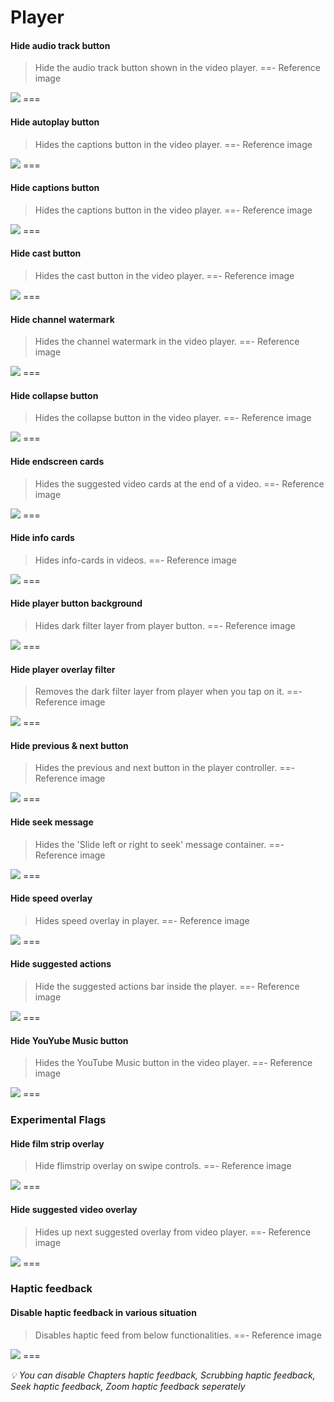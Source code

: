 # Player

#### Hide audio track button
>Hide the audio track button shown in the video player.
==- Reference image
<img src="https://raw.githubusercontent.com/kazimmt/RVX-Features/website/assets/youtube/player/Hide-audio-track-button.jpg">
===

#### Hide autoplay button
>Hides the captions button in the video player.
==- Reference image
<img src="https://raw.githubusercontent.com/kazimmt/RVX-Features/website/assets/youtube/player/Hide-autoplay-button.jpg">
===

#### Hide captions button
>Hides the captions button in the video player.
==- Reference image
<img src="https://raw.githubusercontent.com/kazimmt/RVX-Features/website/assets/youtube/player/Hide-captions-button.jpg">
===

#### Hide cast button
>Hides the cast button in the video player.
==- Reference image
<img src="https://raw.githubusercontent.com/kazimmt/RVX-Features/website/assets/youtube/player/Hide-cast-button.jpg">
===

#### Hide channel watermark
>Hides the channel watermark in the video player.
==- Reference image
<img src="https://raw.githubusercontent.com/kazimmt/RVX-Features/website/assets/youtube/player/Hide-channel-watermark.jpg">
===

#### Hide collapse button
>Hides the collapse button in the video player.
==- Reference image
<img src="https://raw.githubusercontent.com/kazimmt/RVX-Features/website/assets/youtube/player/Hide-collapse-button.jpg">
===

#### Hide endscreen cards
>Hides the suggested video cards at the end of a video.
==- Reference image
<img src="https://raw.githubusercontent.com/kazimmt/RVX-Features/website/assets/youtube/player/Hide-endscreen-cards.jpg">
===

#### Hide info cards
>Hides info-cards in videos.
==- Reference image
<img src="https://raw.githubusercontent.com/kazimmt/RVX-Features/website/assets/youtube/player/Hide-info-cards.jpg">
===

#### Hide player button background
>Hides dark filter layer from player button.
==- Reference image
<img src="https://raw.githubusercontent.com/kazimmt/RVX-Features/website/assets/youtube/player/Hide-player-button-background.jpg">
===

#### Hide player overlay filter
>Removes the dark filter layer from player when you tap on it.
==- Reference image
<img src="https://raw.githubusercontent.com/kazimmt/RVX-Features/website/assets/youtube/player/Hide-player-overlay-filter.jpg">
===

#### Hide previous & next button
>Hides the previous and next button in the player controller.
==- Reference image
<img src="https://raw.githubusercontent.com/kazimmt/RVX-Features/website/assets/youtube/player/Hide-previous-and-next-button.jpg">
===

#### Hide seek message
>Hides the 'Slide left or right to seek' message container.
==- Reference image
<img src="https://raw.githubusercontent.com/kazimmt/RVX-Features/website/assets/youtube/player/Hide-seek-message.jpg">
===

#### Hide speed overlay
>Hides speed overlay in player.
==- Reference image
<img src="https://raw.githubusercontent.com/kazimmt/RVX-Features/website/assets/youtube/player/Hide-speed-overlay.jpg">
===

#### Hide suggested actions
>Hide the suggested actions bar inside the player.
==- Reference image
<img src="https://raw.githubusercontent.com/kazimmt/RVX-Features/website/assets/youtube/player/Hide-suggested-actions.jpg">
===

#### Hide YouYube Music button
>Hides the YouTube Music button in the video player.
==- Reference image
<img src="https://raw.githubusercontent.com/kazimmt/RVX-Features/website/assets/youtube/player/Hide-youtube-music-button.jpg">
===

### Experimental Flags

#### Hide film strip overlay
>Hide flimstrip overlay on swipe controls.
==- Reference image
<img src="https://raw.githubusercontent.com/kazimmt/RVX-Features/website/assets/youtube/player/Hide-filmstrip-overlay.jpg">
===

#### Hide suggested video overlay
>Hides up next suggested overlay from video player.
==- Reference image
<img src="https://raw.githubusercontent.com/kazimmt/RVX-Features/website/assets/youtube/player/Hide-suggested-video-overlay.jpg">
===

### Haptic feedback

#### Disable haptic feedback in various situation
>Disables haptic feed from below functionalities.
==- Reference image
<img src="https://raw.githubusercontent.com/kazimmt/RVX-Features/website/assets/youtube/player/Disable-haptic-feedback.jpg">
===

<i>💡 You can disable Chapters haptic feedback, Scrubbing haptic feedback, Seek haptic feedback, Zoom haptic feedback seperately</i>